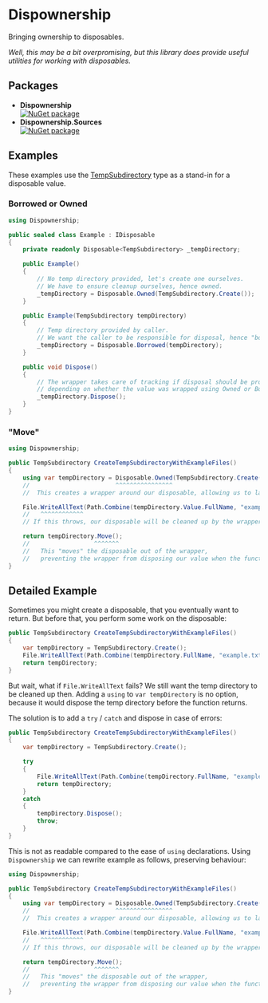 # Dispownership
Bringing ownership to disposables.

*Well, this may be a bit overpromising, but this library does provide useful utilities for working with disposables.*

## Packages

* **Dispownership** \
  [![NuGet package](https://buildstats.info/nuget/Dispownership)](https://www.nuget.org/packages/Dispownership)
* **Dispownership.Sources** \
  [![NuGet package](https://buildstats.info/nuget/Dispownership.Sources)](https://www.nuget.org/packages/Dispownership.Sources)

## Examples
These examples use the [TempSubdirectory](https://github.com/messerli-informatik-ag/temp-directory) type as a stand-in for a disposable value.

### Borrowed or Owned
```cs
using Dispownership;

public sealed class Example : IDisposable
{
    private readonly Disposable<TempSubdirectory> _tempDirectory;

    public Example()
    {
        // No temp directory provided, let's create one ourselves.
        // We have to ensure cleanup ourselves, hence owned.
        _tempDirectory = Disposable.Owned(TempSubdirectory.Create());
    }

    public Example(TempSubdirectory tempDirectory)
    {
        // Temp directory provided by caller.
        // We want the caller to be responsible for disposal, hence "borrowed".
        _tempDirectory = Disposable.Borrowed(tempDirectory);
    }

    public void Dispose()
    {
        // The wrapper takes care of tracking if disposal should be propagated or not,
        // depending on whether the value was wrapped using Owned or Borrowed.
        _tempDirectory.Dispose();
    }
}
```

### "Move"
```cs
using Dispownership;

public TempSubdirectory CreateTempSubdirectoryWithExampleFiles()
{
    using var tempDirectory = Disposable.Owned(TempSubdirectory.Create());
    //                        ^^^^^^^^^^^^^^^^
    //  This creates a wrapper around our disposable, allowing us to later "move" the disposable.

    File.WriteAllText(Path.Combine(tempDirectory.Value.FullName, "example.txt"), contents: "Example");
    //   ^^^^^^^^^^^^
    // If this throws, our disposable will be cleaned up by the wrapper.

    return tempDirectory.Move();
    //                  ^^^^^^^
    //   This "moves" the disposable out of the wrapper,
    //   preventing the wrapper from disposing our value when the function returns.
}
```

## Detailed Example
Sometimes you might create a disposable, that you eventually want to return.
But before that, you perform some work on the disposable:

```cs
public TempSubdirectory CreateTempSubdirectoryWithExampleFiles()
{
    var tempDirectory = TempSubdirectory.Create();
    File.WriteAllText(Path.Combine(tempDirectory.FullName, "example.txt"), contents: "Example");
    return tempDirectory;
}
```

But wait, what if `File.WriteAllText` fails? We still want the temp directory to be cleaned up then.
Adding a `using` to `var tempDirectory` is no option, because it would dispose the temp directory before the function returns.

The solution is to add a `try` / `catch` and dispose in case of errors:

```cs
public TempSubdirectory CreateTempSubdirectoryWithExampleFiles()
{
    var tempDirectory = TempSubdirectory.Create();

    try
    {
        File.WriteAllText(Path.Combine(tempDirectory.FullName, "example.txt"), contents: "Example");
        return tempDirectory;
    }
    catch
    {
        tempDirectory.Dispose();
        throw;
    }
}
```

This is not as readable compared to the ease of `using` declarations.
Using `Dispownership` we can rewrite example as follows, preserving behaviour:

```cs
using Dispownership;

public TempSubdirectory CreateTempSubdirectoryWithExampleFiles()
{
    using var tempDirectory = Disposable.Owned(TempSubdirectory.Create());
    //                        ^^^^^^^^^^^^^^^^
    //  This creates a wrapper around our disposable, allowing us to later "move" the disposable.

    File.WriteAllText(Path.Combine(tempDirectory.Value.FullName, "example.txt"), contents: "Example");
    //   ^^^^^^^^^^^^
    // If this throws, our disposable will be cleaned up by the wrapper.

    return tempDirectory.Move();
    //                  ^^^^^^^
    //   This "moves" the disposable out of the wrapper,
    //   preventing the wrapper from disposing our value when the function returns.
}
```
